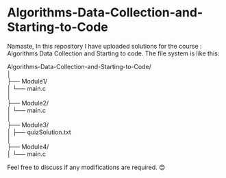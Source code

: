 # Algorithms-Data-Collection-and-Starting-to-Code

Namaste, In this repository I have uploaded solutions for the course : Algorithms Data Collection and Starting to code.
The file system is like this:

Algorithms-Data-Collection-and-Starting-to-Code/  
│  
├── Module1/  
│   └── main.c  
│  
├── Module2/  
│   └── main.c  
│  
├── Module3/  
│   ├── quizSolution.txt  
│  
├── Module4/  
│   └── main.c  

Feel free to discuss if any modifications are required. 😊

